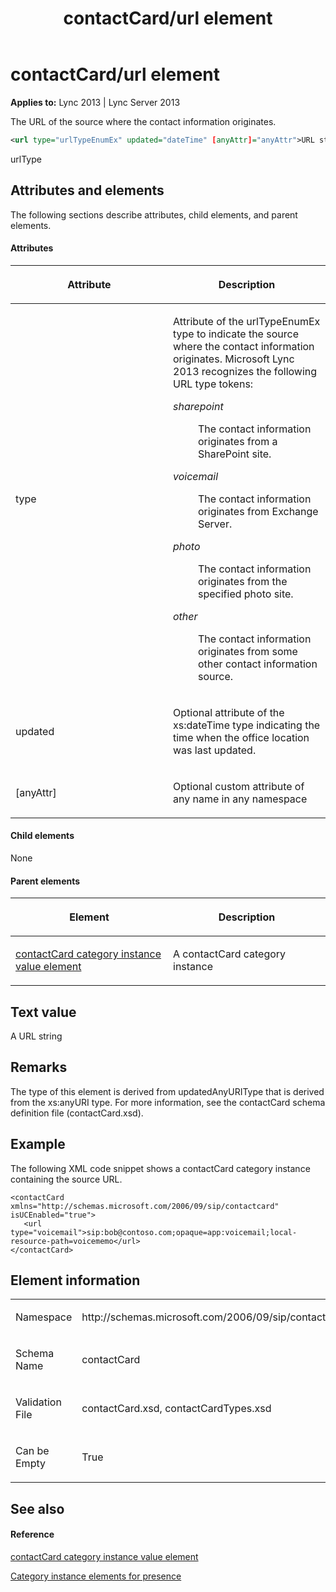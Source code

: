 ﻿---
title: contactCard/url element
TOCTitle: contactCard/url element
ms:assetid: 2f6d1b18-fa2d-4066-8f5c-02e1550e3e2b
ms:mtpsurl: https://msdn.microsoft.com/library/Dn454733(v=office.15)
ms:contentKeyID: 57093485
ms.date: 07/24/2014
mtps_version: v=office.15
dev_langs:
- xml
---

# contactCard/url element


**Applies to:** Lync 2013 | Lync Server 2013

The URL of the source where the contact information originates.

```xml
<url type="urlTypeEnumEx" updated="dateTime" [anyAttr]="anyAttr">URL string</url>
```

urlType

## Attributes and elements

The following sections describe attributes, child elements, and parent elements.

#### Attributes

<table>
<colgroup>
<col style="width: 50%" />
<col style="width: 50%" />
</colgroup>
<thead>
<tr class="header">
<th><p>Attribute</p></th>
<th><p>Description</p></th>
</tr>
</thead>
<tbody>
<tr class="odd">
<td><p>type</p></td>
<td><p>Attribute of the urlTypeEnumEx type to indicate the source where the contact information originates. Microsoft Lync 2013 recognizes the following URL type tokens:</p>
<dl>
<dt><em>sharepoint</em></dt>
<dd><p>The contact information originates from a SharePoint site.</p>
</dd>
<dt><em>voicemail</em></dt>
<dd><p>The contact information originates from Exchange Server.</p>
</dd>
<dt><em>photo</em></dt>
<dd><p>The contact information originates from the specified photo site.</p>
</dd>
<dt><em>other</em></dt>
<dd><p>The contact information originates from some other contact information source.</p>
</dd>
</dl></td>
</tr>
<tr class="even">
<td><p>updated</p></td>
<td><p>Optional attribute of the xs:dateTime type indicating the time when the office location was last updated.</p></td>
</tr>
<tr class="odd">
<td><p>[anyAttr]</p></td>
<td><p>Optional custom attribute of any name in any namespace</p></td>
</tr>
</tbody>
</table>


#### Child elements

None

#### Parent elements

<table>
<colgroup>
<col style="width: 50%" />
<col style="width: 50%" />
</colgroup>
<thead>
<tr class="header">
<th><p>Element</p></th>
<th><p>Description</p></th>
</tr>
</thead>
<tbody>
<tr class="odd">
<td><p><a href="contactcard-category-instance-value-element.md">contactCard category instance value element</a></p></td>
<td><p>A contactCard category instance</p></td>
</tr>
</tbody>
</table>


## Text value

A URL string

## Remarks

The type of this element is derived from updatedAnyURIType that is derived from the xs:anyURI type. For more information, see the contactCard schema definition file (contactCard.xsd).

## Example

The following XML code snippet shows a contactCard category instance containing the source URL.

    <contactCard xmlns="http://schemas.microsoft.com/2006/09/sip/contactcard" isUCEnabled="true">
       <url type="voicemail">sip:bob@contoso.com;opaque=app:voicemail;local-resource-path=voicememo</url>
    </contactCard>

## Element information

<table>
<colgroup>
<col style="width: 50%" />
<col style="width: 50%" />
</colgroup>
<tbody>
<tr class="odd">
<td><p>Namespace</p></td>
<td><p>http://schemas.microsoft.com/2006/09/sip/contactcard</p></td>
</tr>
<tr class="even">
<td><p>Schema Name</p></td>
<td><p>contactCard</p></td>
</tr>
<tr class="odd">
<td><p>Validation File</p></td>
<td><p>contactCard.xsd, contactCardTypes.xsd</p></td>
</tr>
<tr class="even">
<td><p>Can be Empty</p></td>
<td><p>True</p></td>
</tr>
</tbody>
</table>


## See also

#### Reference

[contactCard category instance value element](contactcard-category-instance-value-element.md)

[Category instance elements for presence](category-instance-elements-for-presence.md)

